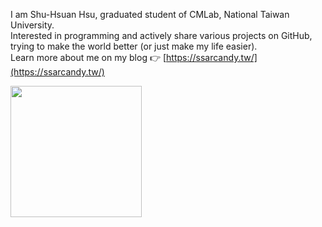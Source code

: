 I am Shu-Hsuan Hsu, graduated student of CMLab, National Taiwan University.  
Interested in programming and actively share various projects on GitHub, trying to make the world better (or just make my life easier).  
Learn more about me on my blog 👉 [https://ssarcandy.tw/](https://ssarcandy.tw/)

<a href="https://github.com/SSARCandy?tab=repositories">
  <img align="center" height="210px" src="https://github-readme-stats.ssarcandy.vercel.app/api/top-langs?username=ssarcandy&layout=compact&hide=jupyter+notebook,TeX,HTML,css&hide_border=true" />
</a>
